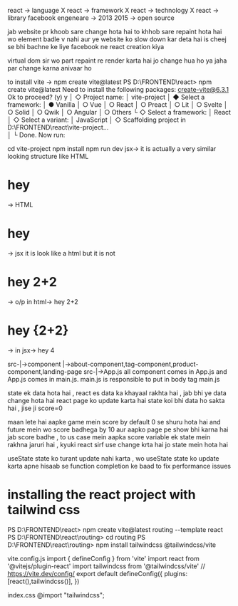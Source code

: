 react -> language X
react -> framework X
react -> technology X
react -> library
facebook engeneare -> 2013
2015 -> open source

jab website pr khoob sare change hota hai to khhob sare repaint hota hai wo element badle v nahi aur ye website 
ko slow down kar deta hai is cheej se bhi bachne ke liye facebook ne react creation kiya 

virtual dom sir wo part repaint re render karta hai jo change hua ho ya jaha par change karna anivaar ho 

to install vite -> npm create vite@latest
PS D:\FRONTEND\react> npm create vite@latest
Need to install the following packages: 
  create-vite@6.3.1
Ok to proceed? (y) y
│
◇  Project name:
│  vite-project
│
◆  Select a framework:
│  ● Vanilla
│  ○ Vue
│  ○ React
│  ○ Preact
│  ○ Lit
│  ○ Svelte
│  ○ Solid
│  ○ Qwik
│  ○ Angular
│  ○ Others
└
◇  Select a framework:
│  React
│
◇  Select a variant:
│  JavaScript
│
◇  Scaffolding project in D:\FRONTEND\react\vite-project...    
│
└  Done. Now run:

  cd vite-project
  npm install
  npm run dev
jsx-> it is actually a very similar looking structure like HTML 
<h1>hey</h1> -> HTML
<h1>hey</h1> -> jsx  it is look like a html but it is not 

<h1>hey 2+2 </h1> -> o/p in html-> hey 2+2
<h1>hey {2+2}</h1>  -> in jsx-> hey 4

src-|->component |->about-component,tag-component,product-component,landing-page
src-|->App.js  all component comes in App.js and App.js comes in main.js.
main.js is responsible to put in body tag <body>main.js</body>

state ek data hota hai , react es data ka khayaal rakhta hai , jab bhi ye data change hota hai react page ko update karta hai 
state koi bhi data ho sakta hai , jise ji score=0

maan lete hai aapke game mein score by default 0 se shuru hota hai and future mein wo score badhega by 10 aur 
aapko page pe show bhi karna hai jab score badhe , to us case mein aapka score variable ek state mein rakhna jaruri hai , kyuki
react sirf use change krta hai jo state mein hota hai 

useState state ko turant update nahi karta , wo useState state ko update karta apne hisaab se function completion ke baad to fix performance issues 

# installing the react project with tailwind css

PS D:\FRONTEND\react> npm create vite@latest routing --template react
PS D:\FRONTEND\react\routing> cd routing
PS D:\FRONTEND\react\routing> npm install tailwindcss @tailwindcss/vite

vite.config.js
import { defineConfig } from 'vite'
import react from '@vitejs/plugin-react'
import tailwindcss from '@tailwindcss/vite'
// https://vite.dev/config/
export default defineConfig({
  plugins: [react(),tailwindcss()],
})

index.css
@import "tailwindcss";